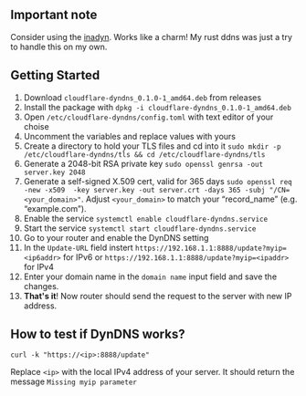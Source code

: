 ## Important note
Consider using the [inadyn](https://github.com/troglobit/inadyn/tree/master). 
Works like a charm!
My rust ddns was just a try to handle this on my own. 

## Getting Started
1. Download `cloudflare-dyndns_0.1.0-1_amd64.deb` from releases
2. Install the package with `dpkg -i cloudflare-dyndns_0.1.0-1_amd64.deb`
3. Open `/etc/cloudflare-dyndns/config.toml` with text editor of your choise
4. Uncomment the variables and replace values with yours
5. Create a directory to hold your TLS files and cd into it `sudo mkdir -p /etc/cloudflare-dyndns/tls && cd /etc/cloudflare-dyndns/tls`
6. Generate a 2048-bit RSA private key `sudo openssl genrsa -out server.key 2048`
7. Generate a self-signed X.509 cert, valid for 365 days `sudo openssl req -new -x509  -key server.key -out server.crt -days 365 -subj "/CN=<your_domain>"`. Adjust `<your_domain>` to match your “record_name” (e.g. “example.com”).
8. Enable the service `systemctl enable cloudflare-dyndns.service`
9. Start the service  `systemctl start cloudflare-dyndns.service`
10. Go to your router and enable the DynDNS setting
11. In the `Update-URL` field instert `https://192.168.1.1:8888/update?myip=<ip6addr>` for IPv6 or `https://192.168.1.1:8888/update?myip=<ipaddr>` for IPv4
12. Enter your domain name in the `domain name` input field and save the changes.
13. **That's it**! Now router should send the request to the server with new IP address.

## How to test if DynDNS works?
```
curl -k "https://<ip>:8888/update"
```
Replace `<ip>` with the local IPv4 address of your server.
It should return the message `Missing myip parameter`
